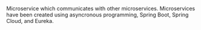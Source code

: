Microservice which communicates with other microservices. Microservices have been created using asyncronous programming, Spring Boot, Spring Cloud, and Eureka. 
